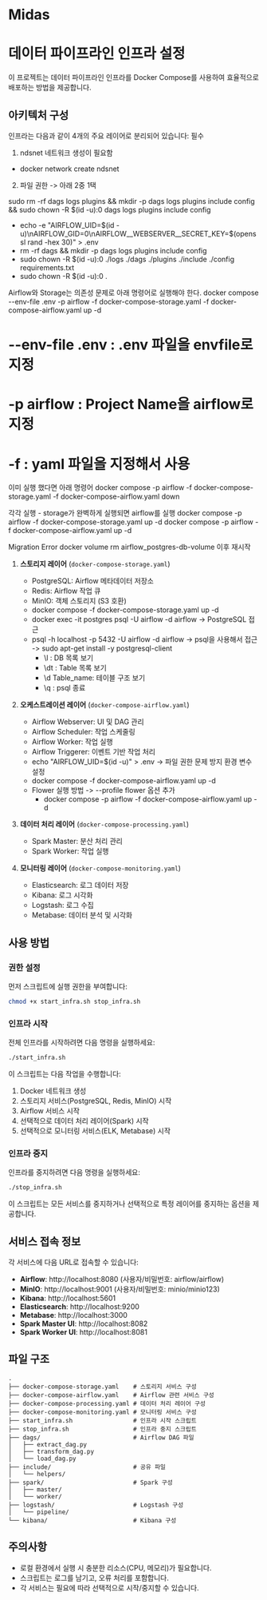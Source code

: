 # Midas

# 데이터 파이프라인 인프라 설정

이 프로젝트는 데이터 파이프라인 인프라를 Docker Compose를 사용하여 효율적으로 배포하는 방법을 제공합니다.

## 아키텍처 구성

인프라는 다음과 같이 4개의 주요 레이어로 분리되어 있습니다:
필수 
1. ndsnet 네트워크 생성이 필요함
- docker network create ndsnet
2. 파일 권한 -> 아래 2중 1택

sudo rm -rf dags logs plugins && mkdir -p dags logs plugins include config && sudo chown -R $(id -u):0 dags logs plugins include config

- echo -e "AIRFLOW_UID=$(id -u)\nAIRFLOW_GID=0\nAIRFLOW__WEBSERVER__SECRET_KEY=$(openssl rand -hex 30)" > .env
- rm -rf dags && mkdir -p dags logs plugins include config
- sudo chown -R $(id -u):0 ./logs ./dags ./plugins ./include ./config requirements.txt
- sudo chown -R $(id -u):0 .

Airflow와 Storage는 의존성 문제로 아래 명령어로 실행해야 한다.
docker compose --env-file .env -p airflow -f docker-compose-storage.yaml -f docker-compose-airflow.yaml up -d
# --env-file .env : .env 파일을 envfile로 지정
# -p airflow : Project Name을 airflow로 지정
# -f : yaml 파일을 지정해서 사용
이미 실행 했다면 아래 명령어
docker compose -p airflow -f docker-compose-storage.yaml -f docker-compose-airflow.yaml down

각각 실행 - storage가 완벽하게 실행되면 airflow를 실행
docker compose -p airflow -f docker-compose-storage.yaml up -d
docker compose -p airflow -f docker-compose-airflow.yaml up -d

Migration Error
docker volume rm airflow_postgres-db-volume
이후 재시작

1. **스토리지 레이어** (`docker-compose-storage.yaml`)
   - PostgreSQL: Airflow 메타데이터 저장소
   - Redis: Airflow 작업 큐
   - MinIO: 객체 스토리지 (S3 호환)
   - docker compose -f docker-compose-storage.yaml up -d
   - docker exec -it postgres psql -U airflow -d airflow -> PostgreSQL 접근
   - psql -h localhost -p 5432 -U airflow -d airflow -> psql을 사용해서 접근 -> sudo apt-get install -y postgresql-client
     - \l : DB 목록 보기
     - \dt : Table 목록 보기
     - \d Table_name: 테이블 구조 보기
     - \q : psql 종료

2. **오케스트레이션 레이어** (`docker-compose-airflow.yaml`)
   - Airflow Webserver: UI 및 DAG 관리
   - Airflow Scheduler: 작업 스케줄링
   - Airflow Worker: 작업 실행
   - Airflow Triggerer: 이벤트 기반 작업 처리
   - echo "AIRFLOW_UID=$(id -u)" > .env -> 파일 권한 문제 방지 환경 변수 설정
   - docker compose -f docker-compose-airflow.yaml up -d
   - Flower 실행 방법 -> --profile flower 옵션 추가
      - docker compose -p airflow -f docker-compose-airflow.yaml up -d

3. **데이터 처리 레이어** (`docker-compose-processing.yaml`)
   - Spark Master: 분산 처리 관리
   - Spark Worker: 작업 실행

4. **모니터링 레이어** (`docker-compose-monitoring.yaml`)
   - Elasticsearch: 로그 데이터 저장
   - Kibana: 로그 시각화
   - Logstash: 로그 수집
   - Metabase: 데이터 분석 및 시각화

## 사용 방법

### 권한 설정

먼저 스크립트에 실행 권한을 부여합니다:

```bash
chmod +x start_infra.sh stop_infra.sh
```

### 인프라 시작

전체 인프라를 시작하려면 다음 명령을 실행하세요:

```bash
./start_infra.sh
```

이 스크립트는 다음 작업을 수행합니다:
1. Docker 네트워크 생성
2. 스토리지 서비스(PostgreSQL, Redis, MinIO) 시작
3. Airflow 서비스 시작
4. 선택적으로 데이터 처리 레이어(Spark) 시작
5. 선택적으로 모니터링 서비스(ELK, Metabase) 시작

### 인프라 중지

인프라를 중지하려면 다음 명령을 실행하세요:

```bash
./stop_infra.sh
```

이 스크립트는 모든 서비스를 중지하거나 선택적으로 특정 레이어를 중지하는 옵션을 제공합니다.

## 서비스 접속 정보

각 서비스에 다음 URL로 접속할 수 있습니다:

- **Airflow**: http://localhost:8080 (사용자/비밀번호: airflow/airflow)
- **MinIO**: http://localhost:9001 (사용자/비밀번호: minio/minio123)
- **Kibana**: http://localhost:5601
- **Elasticsearch**: http://localhost:9200
- **Metabase**: http://localhost:3000
- **Spark Master UI**: http://localhost:8082
- **Spark Worker UI**: http://localhost:8081

## 파일 구조

```
.
├── docker-compose-storage.yaml    # 스토리지 서비스 구성
├── docker-compose-airflow.yaml    # Airflow 관련 서비스 구성
├── docker-compose-processing.yaml # 데이터 처리 레이어 구성
├── docker-compose-monitoring.yaml # 모니터링 서비스 구성
├── start_infra.sh                 # 인프라 시작 스크립트
├── stop_infra.sh                  # 인프라 중지 스크립트
├── dags/                          # Airflow DAG 파일
│   ├── extract_dag.py
│   ├── transform_dag.py
│   └── load_dag.py
├── include/                       # 공유 파일
│   └── helpers/
├── spark/                         # Spark 구성
│   ├── master/
│   └── worker/
├── logstash/                      # Logstash 구성
│   └── pipeline/
└── kibana/                        # Kibana 구성
```

## 주의사항

- 로컬 환경에서 실행 시 충분한 리소스(CPU, 메모리)가 필요합니다.
- 스크립트는 로그를 남기고, 오류 처리를 포함합니다.
- 각 서비스는 필요에 따라 선택적으로 시작/중지할 수 있습니다.
